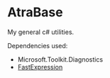 # AtraBase

My general c# utilities. 

Dependencies used:
* Microsoft.Toolkit.Diagnostics
* [FastExpression](https://github.com/dadhi/FastExpressionCompiler)